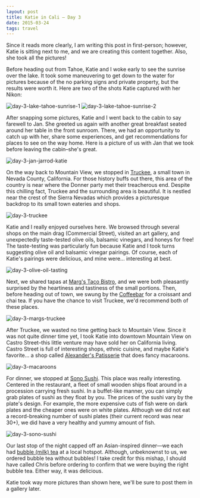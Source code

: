 ```yaml
---
layout: post
title: Katie in Cali – Day 3
date: 2015-03-24 
tags: travel
---
```


Since it reads more clearly, I am writing this post in first-person; however, Katie is sitting next to me, and we are creating this content together. Also, she took all the pictures!

Before heading out from Tahoe, Katie and I woke early to see the sunrise over the lake. It took some maneuvering to get down to the water for pictures because of the no parking signs and private property, but the results were worth it. Here are two of the shots Katie captured with her Nikon:

![day-3-lake-tahoe-sunrise-1](https://s3.us-east-2.amazonaws.com/jarrodparkes.com/day-3-lake-tahoe-sunrise-1.jpg "day-3-lake-tahoe-sunrise-1")
![day-3-lake-tahoe-sunrise-2](https://s3.us-east-2.amazonaws.com/jarrodparkes.com/day-3-lake-tahoe-sunrise-2.jpeg "day-3-lake-tahoe-sunrise-2")

After snapping some pictures, Katie and I went back to the cabin to say farewell to Jan. She greeted us again with another great breakfast seated around her table in the front sunroom. There, we had an opportunity to catch up with her, share some experiences, and get recommendations for places to see on the way home. Here is a picture of us with Jan that we took before leaving the cabin–she's great.

![day-3-jan-jarrod-katie](https://s3.us-east-2.amazonaws.com/jarrodparkes.com/day-3-jan-jarrod-katie.jpeg "day-3-jan-jarrod-katie")

On the way back to Mountain View, we stopped in [Truckee](http://en.wikipedia.org/wiki/Truckee,_California), a small town in Nevada County, California. For those history buffs out there, this area of the country is near where the Donner party met their treacherous end. Despite this chilling fact, Truckee and the surrounding area is beautiful. It is nestled near the crest of the Sierra Nevadas which provides a picturesque backdrop to its small town eateries and shops.

![day-3-truckee](https://s3.us-east-2.amazonaws.com/jarrodparkes.com/day-3-truckee.jpeg "day-3-truckee")

Katie and I really enjoyed ourselves here. We browsed through several shops on the main drag (Commercial Street), visited an art gallery, and unexpectedly taste-tested olive oils, balsamic vinegars, and honeys for free! The taste-testing was particularly fun because Katie and I took turns suggesting olive oil and balsamic vinegar pairings. Of course, each of Katie's pairings were delicious, and mine were... interesting at best.

![day-3-olive-oil-tasting](https://s3.us-east-2.amazonaws.com/jarrodparkes.com/day-3-olive-oil-tasting.jpeg "day-3-olive-oil-tasting")

Next, we shared tapas at [Marg's Taco Bistro](http://www.margstacobistro.com/), and we were both pleasantly surprised by the heartiness and tastiness of the small portions. Then, before heading out of town, we swung by the [Coffeebar](http://www.coffeebartruckee.com/) for a croissant and chai tea. If you have the chance to visit Truckee, we'd recommend both of these places.

![day-3-margs-truckee](https://s3.us-east-2.amazonaws.com/jarrodparkes.com/day-3-margs-truckee.jpg "day-3-margs-truckee")

After Truckee, we wasted no time getting back to Mountain View. Since it was not quite dinner time yet, I took Katie into downtown Mountain View on Castro Street–this little venture may have sold her on California living. Castro Street is full of interesting shops, ethnic cuisine, and maybe Katie's favorite... a shop called [Alexander's Patisserie](http://www.alexanderspatisserie.com/) that does fancy macaroons.

![day-3-macaroons](https://s3.us-east-2.amazonaws.com/jarrodparkes.com/day-3-macaroons.jpeg "day-3-macaroons")

For dinner, we stopped at [Sono Sushi](http://www.sonosushi.com/). This place was really interesting. Centered in the restaurant, a fleet of small wooden ships float around in a procession carrying fresh sushi. In a buffet-like manner, you can simply grab plates of sushi as they float by you. The prices of the sushi vary by the plate's design. For example, the more expensive cuts of fish were on dark plates and the cheaper ones were on white plates. Although we did not eat a record-breaking number of sushi plates (their current record was near 30+), we did have a very healthy and yummy amount of fish.

![day-3-sono-sushi](https://s3.us-east-2.amazonaws.com/jarrodparkes.com/day-3-sono-sushi.jpg "day-3-sono-sushi")

Our last stop of the night capped off an Asian-inspired dinner—we each had [bubble (milk) tea](http://en.wikipedia.org/wiki/Bubble_tea) at a local hotspot. Although, unbeknownst to us, we ordered bubble tea without bubbles! I take credit for this mishap, I should have called Chris before ordering to confirm that we were buying the right bubble tea. Either way, it was delicious.

Katie took way more pictures than shown here, we'll be sure to post them in a gallery later.